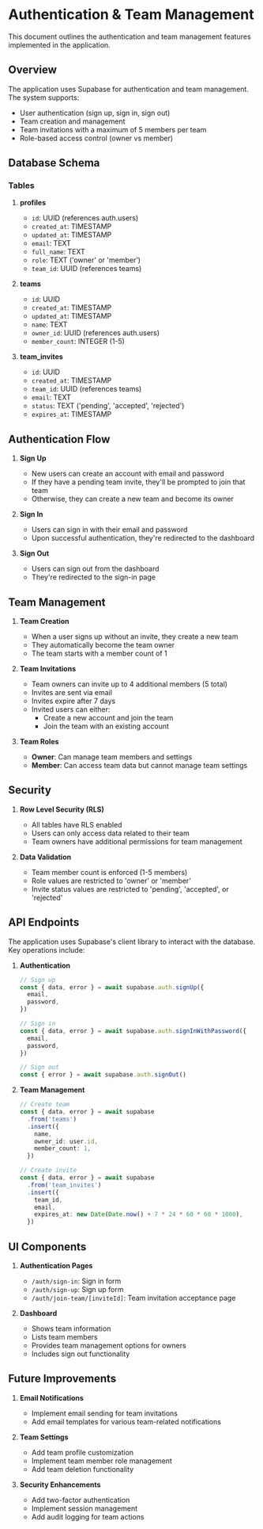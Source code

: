 # Authentication & Team Management

This document outlines the authentication and team management features implemented in the application.

## Overview

The application uses Supabase for authentication and team management. The system supports:

- User authentication (sign up, sign in, sign out)
- Team creation and management
- Team invitations with a maximum of 5 members per team
- Role-based access control (owner vs member)

## Database Schema

### Tables

1. **profiles**
   - `id`: UUID (references auth.users)
   - `created_at`: TIMESTAMP
   - `updated_at`: TIMESTAMP
   - `email`: TEXT
   - `full_name`: TEXT
   - `role`: TEXT ('owner' or 'member')
   - `team_id`: UUID (references teams)

2. **teams**
   - `id`: UUID
   - `created_at`: TIMESTAMP
   - `updated_at`: TIMESTAMP
   - `name`: TEXT
   - `owner_id`: UUID (references auth.users)
   - `member_count`: INTEGER (1-5)

3. **team_invites**
   - `id`: UUID
   - `created_at`: TIMESTAMP
   - `team_id`: UUID (references teams)
   - `email`: TEXT
   - `status`: TEXT ('pending', 'accepted', 'rejected')
   - `expires_at`: TIMESTAMP

## Authentication Flow

1. **Sign Up**
   - New users can create an account with email and password
   - If they have a pending team invite, they'll be prompted to join that team
   - Otherwise, they can create a new team and become its owner

2. **Sign In**
   - Users can sign in with their email and password
   - Upon successful authentication, they're redirected to the dashboard

3. **Sign Out**
   - Users can sign out from the dashboard
   - They're redirected to the sign-in page

## Team Management

1. **Team Creation**
   - When a user signs up without an invite, they create a new team
   - They automatically become the team owner
   - The team starts with a member count of 1

2. **Team Invitations**
   - Team owners can invite up to 4 additional members (5 total)
   - Invites are sent via email
   - Invites expire after 7 days
   - Invited users can either:
     - Create a new account and join the team
     - Join the team with an existing account

3. **Team Roles**
   - **Owner**: Can manage team members and settings
   - **Member**: Can access team data but cannot manage team settings

## Security

1. **Row Level Security (RLS)**
   - All tables have RLS enabled
   - Users can only access data related to their team
   - Team owners have additional permissions for team management

2. **Data Validation**
   - Team member count is enforced (1-5 members)
   - Role values are restricted to 'owner' or 'member'
   - Invite status values are restricted to 'pending', 'accepted', or 'rejected'

## API Endpoints

The application uses Supabase's client library to interact with the database. Key operations include:

1. **Authentication**
   ```typescript
   // Sign up
   const { data, error } = await supabase.auth.signUp({
     email,
     password,
   })

   // Sign in
   const { data, error } = await supabase.auth.signInWithPassword({
     email,
     password,
   })

   // Sign out
   const { error } = await supabase.auth.signOut()
   ```

2. **Team Management**
   ```typescript
   // Create team
   const { data, error } = await supabase
     .from('teams')
     .insert({
       name,
       owner_id: user.id,
       member_count: 1,
     })

   // Create invite
   const { data, error } = await supabase
     .from('team_invites')
     .insert({
       team_id,
       email,
       expires_at: new Date(Date.now() + 7 * 24 * 60 * 60 * 1000),
     })
   ```

## UI Components

1. **Authentication Pages**
   - `/auth/sign-in`: Sign in form
   - `/auth/sign-up`: Sign up form
   - `/auth/join-team/[inviteId]`: Team invitation acceptance page

2. **Dashboard**
   - Shows team information
   - Lists team members
   - Provides team management options for owners
   - Includes sign out functionality

## Future Improvements

1. **Email Notifications**
   - Implement email sending for team invitations
   - Add email templates for various team-related notifications

2. **Team Settings**
   - Add team profile customization
   - Implement team member role management
   - Add team deletion functionality

3. **Security Enhancements**
   - Add two-factor authentication
   - Implement session management
   - Add audit logging for team actions 